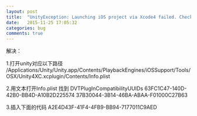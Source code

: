 ```yaml
---
layout: post
title:  "UnityException: Launching iOS project via Xcode4 failed. Check editor log for details"
date:   2015-11-25 17:05:32
categories: bug
comments: true
---
```

解决：


1.打开unity对应以下路径
/Applications/Unity/Unity.app/Contents/PlaybackEngines/iOSSupport/Tools/OSX/Unity4XC.xcplugin/Contents/Info.plist

2.用文本打开Info.plist 
找到
<key>DVTPlugInCompatibilityUUIDs</key>
<array>
<string>63FC1C47-140D-42B0-BB4D-A10B2D225574</string>
<string>37B30044-3B14-46BA-ABAA-F01000C27B63</string>
</array>

3.插入下面的代码
<string>A2E4D43F-41F4-4FB9-BB94-7177011C9AED</string>